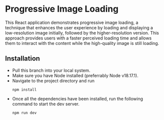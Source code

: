 # Progressive Image Loading
This React application demonstrates progressive image loading, a technique that enhances the user experience by loading and displaying a low-resolution image initially, followed by the higher-resolution version. This approach provides users with a faster perceived loading time and allows them to interact with the content while the high-quality image is still loading.

## Installation

- Pull this branch into your local system.
- Make sure you have Node installed (preferrably Node v18.17.1).
- Navigate to the project directory and run 
  ```
  npm install
  ```
- Once all the dependencies have been installed, run the following command to start the dev server.
  ```
  npm run dev
  ```
